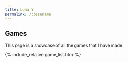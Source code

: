 ```yaml
---
title: Luna Y
permalink: /:basename
---
```


## Games

This page is a showcase of all the games that I have made.

{% include_relative game_list.html %}
